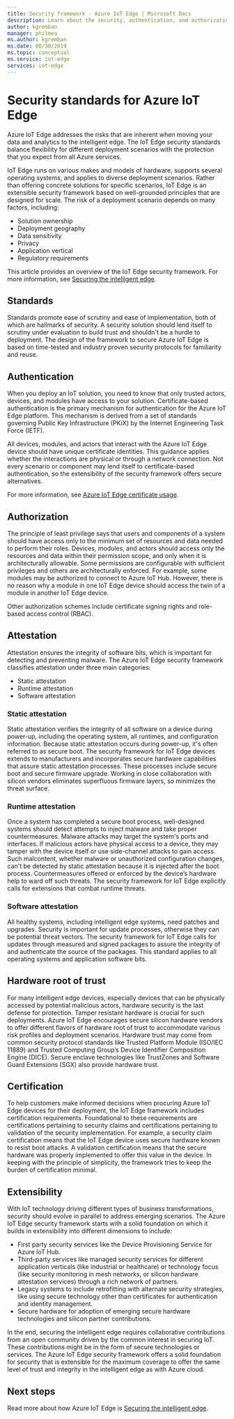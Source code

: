 ```yaml
---
title: Security framework - Azure IoT Edge | Microsoft Docs 
description: Learn about the security, authentication, and authorization standards that were used to develop Azure IoT Edge and should be considered as you design your solution
author: kgremban
manager: philmea
ms.author: kgremban
ms.date: 08/30/2019
ms.topic: conceptual
ms.service: iot-edge
services: iot-edge
---
```


# Security standards for Azure IoT Edge

Azure IoT Edge addresses the risks that are inherent when moving your data and analytics to the intelligent edge. The IoT Edge security standards balance flexibility for different deployment scenarios with the protection that you expect from all Azure services.

IoT Edge runs on various makes and models of hardware, supports several operating systems, and applies to diverse deployment scenarios. Rather than offering concrete solutions for specific scenarios, IoT Edge is an extensible security framework based on well-grounded principles that are designed for scale. The risk of a deployment scenario depends on many factors, including:

* Solution ownership
* Deployment geography
* Data sensitivity
* Privacy
* Application vertical
* Regulatory requirements

This article provides an overview of the IoT Edge security framework. For more information, see [Securing the intelligent edge](https://azure.microsoft.com/blog/securing-the-intelligent-edge/).

## Standards

Standards promote ease of scrutiny and ease of implementation, both of which are hallmarks of security. A security solution should lend itself to scrutiny under evaluation to build trust and shouldn't be a hurdle to deployment. The design of the framework to secure Azure IoT Edge is based on time-tested and industry proven security protocols for familiarity and reuse.

## Authentication

When you deploy an IoT solution, you need to know that only trusted actors, devices, and modules have access to your solution. Certificate-based authentication is the primary mechanism for authentication for the Azure IoT Edge platform. This mechanism is derived from a set of standards governing Public Key Infrastructure (PKiX) by the Internet Engineering Task Force (IETF).

All devices, modules, and actors that interact with the Azure IoT Edge device should have unique certificate identities. This guidance applies whether the interactions are physical or through a network connection. Not every scenario or component may lend itself to certificate-based authentication, so the extensibility of the security framework offers secure alternatives.

For more information, see [Azure IoT Edge certificate usage](iot-edge-certs.md).

## Authorization

The principle of least privilege says that users and components of a system should have access only to the minimum set of resources and data needed to perform their roles. Devices, modules, and actors should access only the resources and data within their permission scope, and only when it is architecturally allowable. Some permissions are configurable with sufficient privileges and others are architecturally enforced. For example, some modules may be authorized to connect to Azure IoT Hub. However, there is no reason why a module in one IoT Edge device should access the twin of a module in another IoT Edge device.

Other authorization schemes include certificate signing rights and role-based access control (RBAC).

## Attestation

Attestation ensures the integrity of software bits, which is important for detecting and preventing malware. The Azure IoT Edge security framework classifies attestation under three main categories:

* Static attestation
* Runtime attestation
* Software attestation

### Static attestation

Static attestation verifies the integrity of all software on a device during power-up, including the operating system, all runtimes, and configuration information. Because static attestation occurs during power-up, it's often referred to as secure boot. The security framework for IoT Edge devices extends to manufacturers and incorporates secure hardware capabilities that assure static attestation processes. These processes include secure boot and secure firmware upgrade. Working in close collaboration with silicon vendors eliminates superfluous firmware layers, so minimizes the threat surface.

### Runtime attestation

Once a system has completed a secure boot process, well-designed systems should detect attempts to inject malware and take proper countermeasures. Malware attacks may target the system's ports and interfaces. If malicious actors have physical access to a device, they may tamper with the device itself or use side-channel attacks to gain access. Such malcontent, whether malware or unauthorized configuration changes, can't be detected by static attestation because it is injected after the boot process. Countermeasures offered or enforced by the device’s hardware help to ward off such threats. The security framework for IoT Edge explicitly calls for extensions that combat runtime threats.  

### Software attestation

All healthy systems, including intelligent edge systems, need patches and upgrades. Security is important for update processes, otherwise they can be potential threat vectors. The security framework for IoT Edge calls for updates through measured and signed packages to assure the integrity of and authenticate the source of the packages. This standard applies to all operating systems and application software bits.

## Hardware root of trust

For many intelligent edge devices, especially devices that can be physically accessed by potential malicious actors, hardware security is the last defense for protection. Tamper resistant hardware is crucial for such deployments. Azure IoT Edge encourages secure silicon hardware vendors to offer different flavors of hardware root of trust to accommodate various risk profiles and deployment scenarios. Hardware trust may come from common security protocol standards like Trusted Platform Module (ISO/IEC 11889) and Trusted Computing Group’s Device Identifier Composition Engine (DICE). Secure enclave technologies like TrustZones and Software Guard Extensions (SGX) also provide hardware trust.

## Certification

To help customers make informed decisions when procuring Azure IoT Edge devices for their deployment, the IoT Edge framework includes certification requirements. Foundational to these requirements are certifications pertaining to security claims and certifications pertaining to validation of the security implementation. For example, a security claim certification means that the IoT Edge device uses secure hardware known to resist boot attacks. A validation certification means that the secure hardware was properly implemented to offer this value in the device. In keeping with the principle of simplicity, the framework tries to keep the burden of certification minimal.

## Extensibility

With IoT technology driving different types of business transformations, security should evolve in parallel to address emerging scenarios. The Azure IoT Edge security framework starts with a solid foundation on which it builds in extensibility into different dimensions to include:

* First party security services like the Device Provisioning Service for Azure IoT Hub.
* Third-party services like managed security services for different application verticals (like industrial or healthcare) or technology focus (like security monitoring in mesh networks, or silicon hardware attestation services) through a rich network of partners.
* Legacy systems to include retrofitting with alternate security strategies, like using secure technology other than certificates for authentication and identity management.
* Secure hardware for adoption of emerging secure hardware technologies and silicon partner contributions.

In the end, securing the intelligent edge requires collaborative contributions from an open community driven by the common interest in securing IoT. These contributions might be in the form of secure technologies or services. The Azure IoT Edge security framework offers a solid foundation for security that is extensible for the maximum coverage to offer the same level of trust and integrity in the intelligent edge as with Azure cloud.  

## Next steps

Read more about how Azure IoT Edge is [Securing the intelligent edge](https://azure.microsoft.com/blog/securing-the-intelligent-edge/).
